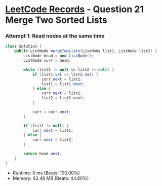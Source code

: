 # [LeetCode Records](../../README.md) - Question 21 Merge Two Sorted Lists

### Attempt 1: Read nodes at the same time
```java
class Solution {
    public ListNode mergeTwoLists(ListNode list1, ListNode list2) {
        ListNode head = new ListNode();
        ListNode curr = head;

        while (list1 != null && list2 != null) {
            if (list1.val <= list2.val) {
                curr.next = list1;
                list1 = list1.next;
            } else {
                curr.next = list2;
                list2 = list2.next;
            }

            curr = curr.next;
        }

        if (list1 != null) {
            curr.next = list1;
        } else {
            curr.next = list2;
        }

        return head.next;
    }
}
```
- Runtime: 0 ms (Beats: 100.00%)
- Memory: 42.46 MB (Beats: 44.80%)

<br>
